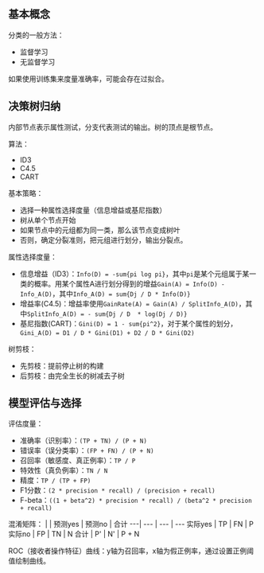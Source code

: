 ## 基本概念
分类的一般方法：
+ 监督学习
+ 无监督学习

如果使用训练集来度量准确率，可能会存在过拟合。

## 决策树归纳
内部节点表示属性测试，分支代表测试的输出。树的顶点是根节点。

算法：
+ ID3
+ C4.5
+ CART

基本策略：
+ 选择一种属性选择度量（信息增益或基尼指数）
+ 树从单个节点开始
+ 如果节点中的元组都为同一类，那么该节点变成树叶
+ 否则，确定分裂准则，把元组进行划分，输出分裂点。

属性选择度量：
+ 信息增益（ID3）：`Info(D) = -sum{pi log pi}`，其中`pi`是某个元组属于某一类的概率。用某个属性A进行划分得到的增益`Gain(A) = Info(D) - Info_A(D)`，其中`Info_A(D) = sum{Dj / D * Info(D)}`
+ 增益率(C4.5)：增益率使用`GainRate(A) = Gain(A) / SplitInfo_A(D)`，其中`SplitInfo_A(D) = - sum{Dj / D  * log(Dj / D)}`
+ 基尼指数(CART)：`Gini(D) = 1 - sum{pi^2}`，对于某个属性的划分，`Gini_A(D) = D1 / D * Gini(D1) + D2 / D * Gini(D2)`

树剪枝：
+ 先剪枝：提前停止树的构建
+ 后剪枝：由完全生长的树减去子树

## 模型评估与选择
评估度量：
+ 准确率（识别率）：`(TP + TN) / (P + N)`
+ 错误率（误分类率）：`(FP + FN) / (P + N)`
+ 召回率（敏感度、真正例率）：`TP / P`
+ 特效性（真负例率）：`TN / N`
+ 精度：`TP / (TP + FP)`
+ F1分数：`(2 * precision * recall) / (precision + recall)`
+ F-beta：`((1 + beta^2) * precision * recall) / (beta^2 * precision + recall)`

混淆矩阵：
| | 预测yes | 预测no | 合计
---| --- | --- | --- 
实际yes | TP | FN | P
实际no | FP | TN | N
合计 | P' | N' | P + N

ROC（接收者操作特征）曲线：y轴为召回率，x轴为假正例率，通过设置正例阈值绘制曲线。
